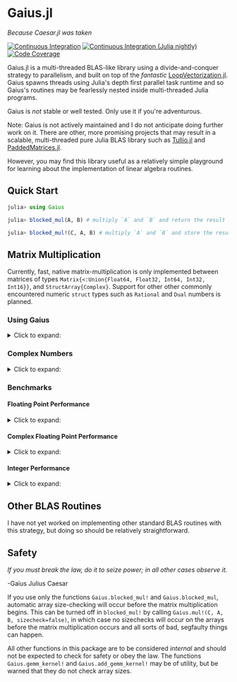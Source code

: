 # Gaius.jl

*Because Caesar.jl was taken*

[![Continuous Integration][ci-img]][ci-url]
[![Continuous Integration (Julia nightly)][ci-julia-nightly-img]][ci-julia-nightly-url]
[![Code Coverage][codecov-img]][codecov-url]

[ci-url]: https://github.com/MasonProtter/Gaius.jl/actions?query=workflow%3ACI
[ci-julia-nightly-url]: https://github.com/MasonProtter/Gaius.jl/actions?query=workflow%3A%22CI+%28Julia+nightly%29%22
[codecov-url]: https://codecov.io/gh/MasonProtter/Gaius.jl

[ci-img]: https://github.com/MasonProtter/Gaius.jl/workflows/CI/badge.svg "Continuous Integration"
[ci-julia-nightly-img]: https://github.com/MasonProtter/Gaius.jl/workflows/CI%20(Julia%20nightly)/badge.svg "Continuous Integration (Julia nightly)"
[codecov-img]: https://codecov.io/gh/MasonProtter/Gaius.jl/branch/master/graph/badge.svg "Code Coverage"

Gaius.jl is a multi-threaded BLAS-like library using a divide-and-conquer
strategy to parallelism, and built on top of the *fantastic*
[LoopVectorization.jl](https://github.com/chriselrod/LoopVectorization.jl).
Gaius spawns threads using Julia's depth first parallel task runtime and so
Gaius's routines may be fearlessly nested inside multi-threaded Julia programs.

Gaius is *not* stable or well tested. Only use it if you're adventurous.

Note: Gaius is not actively maintained and I do not anticipate doing further
work on it. There are other, more promising projects that may result in a
scalable, multi-threaded pure Julia BLAS library such as
[Tullio.jl](https://github.com/mcabbott/Tullio.jl) and
[PaddedMatrices.jl](https://github.com/chriselrod/PaddedMatrices.jl).

However, you may find this library useful as a relatively simple playground
for learning about the implementation of linear algebra routines.

## Quick Start

```julia
julia> using Gaius

julia> blocked_mul(A, B) # multiply `A` and `B` and return the result

julia> blocked_mul!(C, A, B) # multiply `A` and `B` and store the result in `C`
```

## Matrix Multiplication

Currently, fast, native matrix-multiplication is only implemented
between matrices of types `Matrix{<:Union{Float64, Float32, Int64,
Int32, Int16}}`, and `StructArray{Complex}`. Support for other other
commonly encountered numeric `struct` types such as `Rational` and
`Dual` numbers is planned.

### Using Gaius

<details>

<summary>Click to expand:</summary>

Gaius exports the functions `blocked_mul` and
`blocked_mul!`. `blocked_mul` is to be used like the regular `*`
operator between two matrices whereas `blocked_mul!` takes in three
matrices `C, A, B` and stores `A*B` in `C` overwriting the contents of
`C`.

```julia
julia> using Gaius, BenchmarkTools, LinearAlgebra

julia> A, B, C = rand(104, 104), rand(104, 104), zeros(104, 104);

julia> @btime mul!($C, $A, $B); # from LinearAlgebra
  68.529 μs (0 allocations: 0 bytes)

julia> @btime blocked_mul!($C, $A, $B); #from Gaius
  31.220 μs (80 allocations: 10.20 KiB)
```

```julia
julia> using Gaius, BenchmarkTools

julia> A, B = rand(104, 104), rand(104, 104);

julia> @btime $A * $B;
  68.949 μs (2 allocations: 84.58 KiB)

julia> @btime let * = Gaius.blocked_mul # Locally use Gaius.blocked_mul as * operator.
           $A * $B
       end;
  32.950 μs (82 allocations: 94.78 KiB)

julia> versioninfo()
Julia Version 1.4.0-rc2.0
Commit b99ed72c95* (2020-02-24 16:51 UTC)
Platform Info:
  OS: Linux (x86_64-pc-linux-gnu)
  CPU: AMD Ryzen 5 2600 Six-Core Processor
  WORD_SIZE: 64
  LIBM: libopenlibm
  LLVM: libLLVM-8.0.1 (ORCJIT, znver1)
Environment:
  JULIA_NUM_THREADS = 6
```

Multi-threading in Gaius works by recursively splitting matrices
into sub-blocks to operate on. You can change the matrix sub-block
size by calling `mul!` with the `block_size` keyword argument. If left
unspecified, Gaius will use a (very rough) heuristic to choose a good
block size based on the size of the input matrices.

The size heuristics I use are likely not yet optimal for everyone's
machines.

</details>

### Complex Numbers

<details>

<summary>Click to expand:</summary>

Gaius supports the multiplication of matrices of complex numbers,
but they must first by converted explicity to structs of arrays using
StructArrays.jl (otherwise the multiplication will be done by OpenBLAS):

```julia
julia> using Gaius, StructArrays

julia> begin
           n = 150
           A = randn(ComplexF64, n, n)
           B = randn(ComplexF64, n, n)
           C = zeros(ComplexF64, n, n)


           SA =  StructArray(A)
           SB =  StructArray(B)
           SC = StructArray(C)

           @btime blocked_mul!($SC, $SA, $SB)
           @btime         mul!($C, $A, $B)
           SC ≈ C
       end
   515.587 μs (80 allocations: 10.53 KiB)
   546.481 μs (0 allocations: 0 bytes)
 true
```

</details>

### Benchmarks

#### Floating Point Performance

<details>

<summary>Click to expand:</summary>

The following benchmarks were run on this
```julia
julia> versioninfo()
Julia Version 1.4.0-rc2.0
Commit b99ed72c95* (2020-02-24 16:51 UTC)
Platform Info:
  OS: Linux (x86_64-pc-linux-gnu)
  CPU: AMD Ryzen 5 2600 Six-Core Processor
  WORD_SIZE: 64
  LIBM: libopenlibm
  LLVM: libLLVM-8.0.1 (ORCJIT, znver1)
Environment:
  JULIA_NUM_THREADS = 6
```

and compared to [OpenBLAS](https://github.com/xianyi/OpenBLAS) running with
`6` threads (`BLAS.set_num_threads(6)`). I would be keenly interested in seeing
analogous benchmarks on a machine with an AVX512 instruction set and/or
[Intel's MKL](https://software.intel.com/en-us/mkl).

![Float64 Matrix Multiplication](assets/F64_mul.png "Float64 Matrix Multiplication")

![Float32 Matrix Multiplication](assets/F32_mul.png "Float32 Matrix Multiplication")

*Note that these are log-log plots.*

Gaius outperforms [OpenBLAS](https://github.com/xianyi/OpenBLAS) over a large
range of matrix sizes, but
does begin to appreciably fall behind around `800 x 800` matrices for
`Float64` and `650 x 650` matrices for `Float32`. I believe there is a
large amount of performance left on the table in Gaius and I look
forward to beating OpenBLAS for more matrix sizes.

</details>

#### Complex Floating Point Performance

<details>

<summary>Click to expand:</summary>

Here is Gaius operating on `Complex{Float64}` structs-of-arrays
competeing relatively evenly against OpenBLAS operating on
`Complex{Float64}` arrays-of-structs:

![Complex{Float64} Matrix Multiplication](assets/C64_mul.png "Complex{Float64} Matrix Multiplication")

I think with some work, we can do much better.

</details>

#### Integer Performance

<details>

<summary>Click to expand:</summary>

These benchmarks compare Gaius (on the same machine as above) and
compare against Julia's generic matrix multiplication implementation
(OpenBLAS does not provide integer mat-mul) which is not
multi-threaded.

![Int64 Matrix Multiplication](assets/I64_mul.png "Int64 Matrix Multiplication")

![Int32 Matrix Multiplication](assets/I32_mul.png "Int32 Matrix Multiplication")

*Note that these are log-log plots.*

Benchmarks performed on a machine with the AVX512 instruction set show an
[even greater performance gain](https://github.com/chriselrod/LoopVectorization.jl).

If you find yourself in a high performance situation where you want to
multiply matrices of integers, I think this provides a compelling
use-case for Gaius since it will outperform it's competition at
*any* matrix size and for large matrices will benefit from
multi-threading.

</details>

## Other BLAS Routines

I have not yet worked on implementing other standard BLAS routines
with this strategy, but doing so should be relatively straightforward.

## Safety

*If you must break the law, do it to seize power; in all other cases observe it.*

-Gaius Julius Caesar

If you use only the functions `Gaius.blocked_mul!` and
`Gaius.blocked_mul`, automatic array size-checking will occur before
the matrix multiplication begins. This can be turned off in
`blocked_mul!` by calling `Gaius.mul!(C, A, B, sizecheck=false)`, in
which case no sizechecks will occur on the arrays before the matrix
multiplication occurs and all sorts of bad, segfaulty things can
happen.

All other functions in this package are to be considered *internal*
and should not be expected to check for safety or obey the law. The
functions `Gaius.gemm_kernel!` and `Gaius.add_gemm_kernel!` may be of
utility, but be warned that they do not check array sizes.
